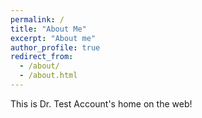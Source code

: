 ```yaml
---
permalink: /
title: "About Me"
excerpt: "About me"
author_profile: true
redirect_from: 
  - /about/
  - /about.html
---
```

This is Dr. Test Account's home on the web!
